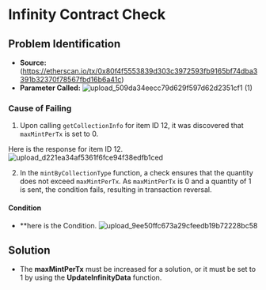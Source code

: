 # Infinity Contract Check


## Problem Identification
- **Source:** (https://etherscan.io/tx/0x80f4f5553839d303c3972593fb9165bf74dba3391b32370f78567fbd16b6a41c)
- **Parameter Called:**
![upload_509da34eecc79d629f597d62d2351cf1 (1)](https://hackmd.io/_uploads/S1Fi40jJC.png)

### Cause of Failing
1. Upon calling `getCollectionInfo` for item ID 12, it was discovered that `maxMintPerTx` is set to 0.

Here is the response for item ID 12.
![upload_d221ea34af5361f6fce94f38edfb1ced](https://hackmd.io/_uploads/rJReSAskR.png)






2. In the `mintByCollectionType` function, a check ensures that the quantity does not exceed `maxMintPerTx`. As `maxMintPerTx` is 0 and a quantity of 1 is sent, the condition fails, resulting in transaction reversal.

#### Condition
- **here is the Condition.
![upload_9ee50ffc673a29cfeedb19b72228bc58](https://hackmd.io/_uploads/HJbLSCjyR.png)



## Solution

- The **maxMintPerTx** must be increased for a solution, or it must be set to 1 by using the **UpdateInfinityData** function.
